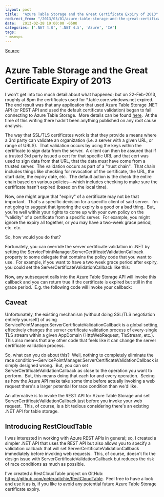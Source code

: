 ```yaml
---
layout: post
title:  "Azure Table Storage and the Great Certificate Expiry of 2013"
redirect_from: "/2013/03/01/azure-table-storage-and-the-great-certificate-expiry-of-2013/"
date:   2013-02-28 19:00:00 -0500
categories: ['.NET 4.0', '.NET 4.5', 'Azure', 'C#']
tags:
- msmvps
---
```

[Source](http://blogs.msmvps.com/peterritchie/2013/03/01/azure-table-storage-and-the-great-certificate-expiry-of-2013/ "Permalink to Azure Table Storage and the Great Certificate Expiry of 2013")

# Azure Table Storage and the Great Certificate Expiry of 2013

I won't get into too much detail about what happened; but on 22-Feb-2013, roughly at 8pm the certificates used for *.table.core.windows.net expired.  The end result was that any application that used Azure Table Storage .NET API (or REST API and used the default certificate validation) began to fail connecting to Azure Table Storage.  More details can be found [here][1].  At the time of this writing there hadn't been anything published on any root cause analysis.

The way that SSL/TLS certificates work is that they provide a means where a 3rd party can validate an organization (i.e. a server with a given URL, or range of URLS).  That validation occurs by using the keys within the certificate to sign data from the server.  A client can then be assured that if a trusted 3rd party issued a cert for that specific URL and that cert was used to sign data from that URL, that the data *must* have come from a trusted server.  The validation occurs as part of a "trust chain".  That chain includes things like checking for revocation of the certificate, the URL, the start date, the expiry date, etc.  The default action is the check the entire chain based on various policies—which includes checking to make sure the certificate hasn't expired (based on the local time).

Now, one might argue that "expiry" of a certificate may not be that important.  That's a specific decision for a specific client of said server.  I'm not going to suggest that ignoring the expiry is a good or a bad thing.  But, you're well within your rights to come up with your own policy on the "validity" of a certificate from a specific server.  For example, you might ignore the expiry all together, or you may have a two-week grace period, etc. etc.

So, how would you do that?  

Fortunately, you can override the server certificate validation in .NET by setting the ServicePointManager.ServerCertificateValidationCallback property to some delegate that contains the policy code that you want to use.  For example, if you want to have a two week grace period after expiry, you could set the ServerCertificateValidationCallback like this:

Now, any subsequent calls into the Azure Table Storage API will invoke this callback and you can return true if the certificate is expired but still in the grace period.  E.g. the following code will invoke your callback: 

## Caveat

Unfortunately, the existing mechanism (without doing SSL/TLS negotiation entirely yourself) of using ServicePointManager.ServerCertificateValidationCallback is a global setting, effectively changes the server certificate validation process of every-single TLS stream within a given AppDomain (HttpWebRequest, TlsStream, etc.).  This also means that any other code that feels like it can change the server certificate validation process.

So, what can you do about this?  Well, nothing to completely eliminate the race condition—ServicePointManager.ServerCertificateValidationCallback is simply designed wrong.  But, you can set ServerCertificateValidationCallback as close to the operation you want to perform.  But, this means doing that each for and every operation.  Seeing as how the Azure API make take some time before actually invoking a web request there's a larger potential for race condition than we'd like.

An alternative is to invoke the REST API for Azure Table Storage and set ServerCertificateValidationCallback just before you invoke your web request.  This, of course, is a bit tedious considering there's an existing .NET API for table storage.

## Introducing RestCloudTable

I was interested in working with Azure REST APIs in general; so, I created a simpler .NET API that uses the REST API but also allows you to specify a validation callback that will set ServerCertificateValidationCallback immediately before invoking web requests.  This, of course, doesn't fix the design issue with ServerCertificateValidationCallback but reduces the risk of race conditions as much as possible.

I've created a RestCloudTable project on GitHub: <https://github.com/peteraritchie/RestCloudTable>.  Feel free to have a look and use it as is, if you like to avoid any potential future Azure Table Storage certificate expiry.

[1]: http://bit.ly/13rkTrs


